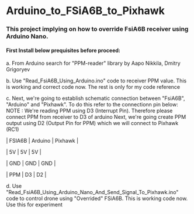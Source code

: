 # Arduino_to_FSiA6B_to_Pixhawk

### This project implying on how to override FsiA6B receiver using Arduino Nano.

#### First Install below prequisites before proceed:
a. From Arduino search for "PPM-reader" library by Aapo Nikkila, Dmitry Grigoryev

b. Use "Read_FsiA6B_Using_Arduino.ino" code to receiver PPM value. This is working and correct code now. The rest is only for my code reference

c. Next, we're going to establish schematic connection between "FsiA6B", "Arduino" and "Pixhawk". To do this refer to the connectionn pin below:
NOTE : We're reading PPM using D3 (Interrupt Pin). Therefore please connect PPM from receiver to D3 of arduino
Next, we're going create PPM output using D2 (Output Pin for PPM) which we will connect to Pixhawk (RC1)
			    
| FSIA6B | Arduino | Pixhawk |

  |   5V   |   5V    |  5V     |

  |   GND  |   GND   |  GND    |
 
  |   PPM  |   D3    |    D2     |
	
d. Use "Read_FsiA6B_Using_Arduino_Nano_And_Send_Signal_To_Pixhawk.ino" code to control drone using "Overrided" FSiA6B. This is working code now. Use
this for experiment
